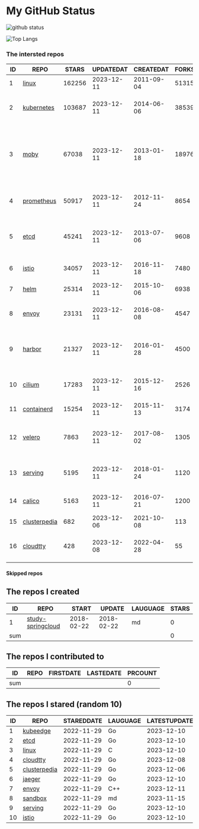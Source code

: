 # My GitHub Status

<img src="https://github-readme-stats-1.yihong0618.vercel.app/api?username=daoqingniu&show_icons=true&&&hide_title=true&count_private=true" alt="github status" />

![Top Langs](https://github-readme-stats-1.yihong0618.vercel.app/api/top-langs/?username=daoqingniu&layout=compact)

<!--START_SECTION:github_repos-->
### The intersted repos
| ID |                              REPO                               | STARS  | UPDATEDAT  | CREATEDAT  | FORKSCOUNT |                                                DESCRIPTIONS                                                |
|----|-----------------------------------------------------------------|--------|------------|------------|------------|------------------------------------------------------------------------------------------------------------|
|  1 | [linux](https://github.com/torvalds/linux)                      | 162256 | 2023-12-11 | 2011-09-04 |      51315 | Linux kernel source tree                                                                                   |
|  2 | [kubernetes](https://github.com/kubernetes/kubernetes)          | 103687 | 2023-12-11 | 2014-06-06 |      38539 | Production-Grade Container Scheduling and Management                                                       |
|  3 | [moby](https://github.com/moby/moby)                            |  67038 | 2023-12-11 | 2013-01-18 |      18976 | The Moby Project - a collaborative project for the container ecosystem to assemble container-based systems |
|  4 | [prometheus](https://github.com/prometheus/prometheus)          |  50917 | 2023-12-11 | 2012-11-24 |       8654 | The Prometheus monitoring system and time series database.                                                 |
|  5 | [etcd](https://github.com/etcd-io/etcd)                         |  45241 | 2023-12-11 | 2013-07-06 |       9608 | Distributed reliable key-value store for the most critical data of a distributed system                    |
|  6 | [istio](https://github.com/istio/istio)                         |  34057 | 2023-12-11 | 2016-11-18 |       7480 | Connect, secure, control, and observe services.                                                            |
|  7 | [helm](https://github.com/helm/helm)                            |  25314 | 2023-12-11 | 2015-10-06 |       6938 | The Kubernetes Package Manager                                                                             |
|  8 | [envoy](https://github.com/envoyproxy/envoy)                    |  23131 | 2023-12-11 | 2016-08-08 |       4547 | Cloud-native high-performance edge/middle/service proxy                                                    |
|  9 | [harbor](https://github.com/goharbor/harbor)                    |  21327 | 2023-12-11 | 2016-01-28 |       4500 | An open source trusted cloud native registry project that stores, signs, and scans content.                |
| 10 | [cilium](https://github.com/cilium/cilium)                      |  17283 | 2023-12-11 | 2015-12-16 |       2526 | eBPF-based Networking, Security, and Observability                                                         |
| 11 | [containerd](https://github.com/containerd/containerd)          |  15254 | 2023-12-11 | 2015-11-13 |       3174 | An open and reliable container runtime                                                                     |
| 12 | [velero](https://github.com/vmware-tanzu/velero)                |   7863 | 2023-12-11 | 2017-08-02 |       1305 | Backup and migrate Kubernetes applications and their persistent volumes                                    |
| 13 | [serving](https://github.com/knative/serving)                   |   5195 | 2023-12-11 | 2018-01-24 |       1120 | Kubernetes-based, scale-to-zero, request-driven compute                                                    |
| 14 | [calico](https://github.com/projectcalico/calico)               |   5163 | 2023-12-11 | 2016-07-21 |       1200 | Cloud native networking and network security                                                               |
| 15 | [clusterpedia](https://github.com/clusterpedia-io/clusterpedia) |    682 | 2023-12-06 | 2021-10-08 |        113 | The Encyclopedia of Kubernetes clusters                                                                    |
| 16 | [cloudtty](https://github.com/cloudtty/cloudtty)                |    428 | 2023-12-08 | 2022-04-28 |         55 | A Friendly Kubernetes CloudShell (Web Terminal) !                                                          |



#### Skipped repos
<!--END_SECTION:github_repos-->

<!--START_SECTION:my_github-->
## The repos I created
| ID  |                                 REPO                                 |   START    |   UPDATE   | LAUGUAGE | STARS |
|-----|----------------------------------------------------------------------|------------|------------|----------|-------|
|   1 | [study-springcloud](https://github.com/daoqingniu/study-springcloud) | 2018-02-22 | 2018-02-22 | md       |     0 |
| sum |                                                                      |            |            |          |     0 |

## The repos I contributed to
| ID  | REPO | FIRSTDATE | LASTEDATE | PRCOUNT |
|-----|------|-----------|-----------|---------|
| sum |      |           |           |       0 |

## The repos I stared (random 10)
| ID |                              REPO                               | STAREDDATE | LAUGUAGE | LATESTUPDATE |
|----|-----------------------------------------------------------------|------------|----------|--------------|
|  1 | [kubeedge](https://github.com/kubeedge/kubeedge)                | 2022-11-29 | Go       | 2023-12-10   |
|  2 | [etcd](https://github.com/etcd-io/etcd)                         | 2022-11-29 | Go       | 2023-12-10   |
|  3 | [linux](https://github.com/torvalds/linux)                      | 2022-11-29 | C        | 2023-12-10   |
|  4 | [cloudtty](https://github.com/cloudtty/cloudtty)                | 2022-11-29 | Go       | 2023-12-08   |
|  5 | [clusterpedia](https://github.com/clusterpedia-io/clusterpedia) | 2022-11-29 | Go       | 2023-12-06   |
|  6 | [jaeger](https://github.com/jaegertracing/jaeger)               | 2022-11-29 | Go       | 2023-12-10   |
|  7 | [envoy](https://github.com/envoyproxy/envoy)                    | 2022-11-29 | C++      | 2023-12-11   |
|  8 | [sandbox](https://github.com/cncf/sandbox)                      | 2022-11-29 | md       | 2023-11-15   |
|  9 | [serving](https://github.com/knative/serving)                   | 2022-11-29 | Go       | 2023-12-10   |
| 10 | [istio](https://github.com/istio/istio)                         | 2022-11-29 | Go       | 2023-12-10   |

<!--END_SECTION:my_github-->
